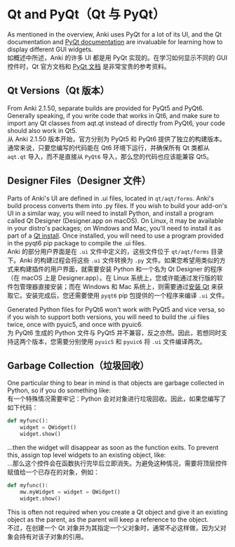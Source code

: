 # Qt and PyQt（Qt 与 PyQt）

As mentioned in the overview, Anki uses PyQt for a lot of its UI, and the Qt
documentation and [PyQt documentation](https://www.riverbankcomputing.com/static/Docs/PyQt6/sip-classes.html) are invaluable for learning how to display different GUI widgets.<br>
如概述中所述，Anki 的许多 UI 都是用 PyQt 实现的。在学习如何显示不同的 GUI 控件时，Qt 官方文档和 [PyQt 文档](https://www.riverbankcomputing.com/static/Docs/PyQt6/sip-classes.html) 是非常宝贵的参考资料。

## Qt Versions（Qt 版本）

From Anki 2.1.50, separate builds are provided for PyQt5 and PyQt6. Generally speaking, if you write code that works in Qt6, and make sure to import any Qt classes from aqt.qt instead of directly from PyQt6, your code should also work in Qt5.<br>
从 Anki 2.1.50 版本开始，官方分别为 PyQt5 和 PyQt6 提供了独立的构建版本。通常来说，只要您编写的代码能在 Qt6 环境下运行，并确保所有 Qt 类都从 `aqt.qt` 导入，而不是直接从 `PyQt6` 导入，那么您的代码也应该能兼容 Qt5。

## Designer Files（Designer 文件）

Parts of Anki's UI are defined in .ui files, located in `qt/aqt/forms`. Anki's build process converts them into .py files. If you wish to build your add-on's UI in a similar way, you will need to install Python, and install a program called Qt Designer (Designer.app on macOS). On Linux, it may be available in your distro's packages; on Windows and Mac, you'll need to install it as part of a [Qt install](https://download.qt.io/). Once installed, you will need to use a program provided in the pyqt6 pip package to compile the .ui files.<br>
Anki 的部分用户界面是在 `.ui` 文件中定义的，这些文件位于 `qt/aqt/forms` 目录下。Anki 的构建过程会将这些 `.ui` 文件转换为 `.py` 文件。如果您希望用类似的方式来构建插件的用户界面，就需要安装 Python 和一个名为 Qt Designer 的程序（在 macOS 上是 Designer.app）。在 Linux 系统上，您或许能通过发行版的软件包管理器直接安装；而在 Windows 和 Mac 系统上，则需要通过[安装 Qt](https://download.qt.io/) 来获取它。安装完成后，您还需要使用 `pyqt6` pip 包提供的一个程序来编译 `.ui` 文件。

Generated Python files for PyQt6 won't work with PyQt5 and vice versa, so if you wish to support both versions, you will need to build the .ui files twice, once with pyuic5, and once with pyuic6.<br>
为 PyQt6 生成的 Python 文件与 PyQt5 并不兼容，反之亦然。因此，若想同时支持这两个版本，您需要分别使用 `pyuic5` 和 `pyuic6` 将 `.ui` 文件编译两次。

## Garbage Collection（垃圾回收）

One particular thing to bear in mind is that objects are garbage collected in Python, so if you do something like:<br>
有一个特殊情况需要牢记：Python 会对对象进行垃圾回收。因此，如果您编写了如下代码：

```python
def myfunc():
    widget = QWidget()
    widget.show()
```

…​then the widget will disappear as soon as the function exits. To prevent this, assign top level widgets to an existing object, like:<br>
…​那么这个控件会在函数执行完毕后立即消失。为避免这种情况，需要将顶层控件赋值给一个已存在的对象，例如：

```python
def myfunc():
    mw.myWidget = widget = QWidget()
    widget.show()
```

This is often not required when you create a Qt object and give it an existing object as the parent, as the parent will keep a reference to the object.<br>
不过，在创建一个 Qt 对象并为其指定一个父对象时，通常不必这样做，因为父对象会持有对该子对象的引用。